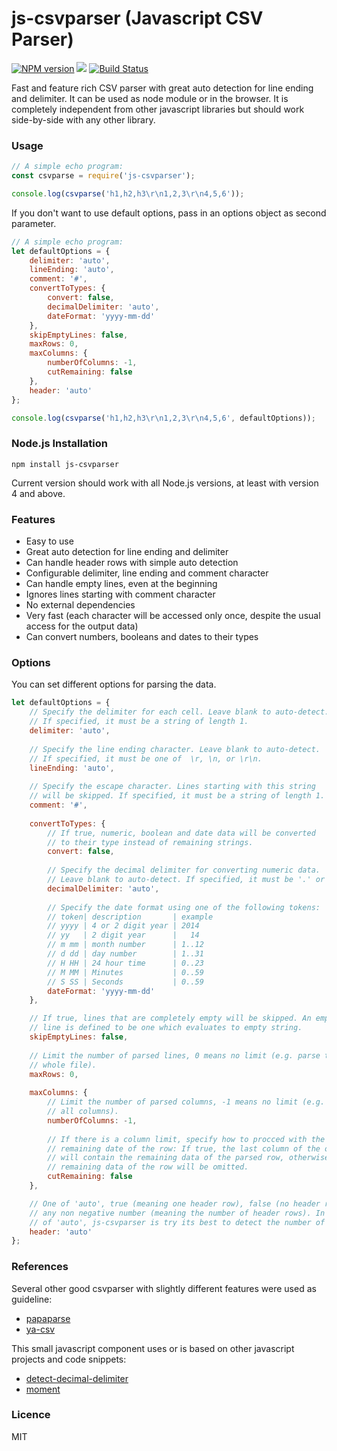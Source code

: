 js-csvparser (Javascript CSV Parser)
========================================

[![NPM version](http://img.shields.io/npm/v/js-csvparser.svg)](https://www.npmjs.org/package/js-csvparser)
![](https://img.shields.io/badge/dependencies-none-brightgreen.svg)
[![Build Status](https://travis-ci.org/irhc/js-csvparser.png?branch=master)](https://travis-ci.org/irhc/js-csvparser)

Fast and feature rich CSV parser with great auto detection for line ending and delimiter. It can be used as node module or in the browser. It is completely independent from other javascript libraries but should work side-by-side with any other library.

### Usage

```javascript
// A simple echo program:
const csvparse = require('js-csvparser');

console.log(csvparse('h1,h2,h3\r\n1,2,3\r\n4,5,6'));
```

If you don't want to use default options, pass in an options object as second parameter.
```javascript
// A simple echo program:
let defaultOptions = {
    delimiter: 'auto',
    lineEnding: 'auto',
    comment: '#',
    convertToTypes: {
        convert: false,
        decimalDelimiter: 'auto',
        dateFormat: 'yyyy-mm-dd'
    },
    skipEmptyLines: false,
    maxRows: 0,
    maxColumns: {
        numberOfColumns: -1,
        cutRemaining: false
    },
    header: 'auto'
};

console.log(csvparse('h1,h2,h3\r\n1,2,3\r\n4,5,6', defaultOptions));
```

### Node.js Installation

`npm install js-csvparser`

Current version should work with all Node.js versions, at least with version 4 and above.

### Features

- Easy to use
- Great auto detection for line ending and delimiter
- Can handle header rows with simple auto detection
- Configurable delimiter, line ending and comment character
- Can handle empty lines, even at the beginning
- Ignores lines starting with comment character
- No external dependencies
- Very fast (each character will be accessed only once, despite the usual access for the output data)
- Can convert numbers, booleans and dates to their types

### Options

You can set different options for parsing the data.
```javascript
let defaultOptions = {
    // Specify the delimiter for each cell. Leave blank to auto-detect.
    // If specified, it must be a string of length 1.
    delimiter: 'auto',
    
    // Specify the line ending character. Leave blank to auto-detect. 
    // If specified, it must be one of  \r, \n, or \r\n.
    lineEnding: 'auto',
    
    // Specify the escape character. Lines starting with this string 
    // will be skipped. If specified, it must be a string of length 1.
    comment: '#', 
    
    convertToTypes: {
        // If true, numeric, boolean and date data will be converted
        // to their type instead of remaining strings.
        convert: false,
        
        // Specify the decimal delimiter for converting numeric data.
        // Leave blank to auto-detect. If specified, it must be '.' or ','.
        decimalDelimiter: 'auto',
        
        // Specify the date format using one of the following tokens:
        // token| description       | example
        // yyyy | 4 or 2 digit year | 2014
        // yy 	| 2 digit year      |   14
        // m mm | month number      | 1..12
        // d dd	| day number        | 1..31
        // H HH | 24 hour time      | 0..23
        // M MM	| Minutes           | 0..59
        // S SS | Seconds           | 0..59
        dateFormat: 'yyyy-mm-dd'
    },

    // If true, lines that are completely empty will be skipped. An empty 
    // line is defined to be one which evaluates to empty string.
    skipEmptyLines: false,
    
    // Limit the number of parsed lines, 0 means no limit (e.g. parse the 
    // whole file).
    maxRows: 0,
     
    maxColumns: {
        // Limit the number of parsed columns, -1 means no limit (e.g. parse 
        // all columns).
        numberOfColumns: -1,
        
        // If there is a column limit, specify how to procced with the 
        // remaining date of the row: If true, the last column of the output 
        // will contain the remaining data of the parsed row, otherwise the 
        // remaining data of the row will be omitted.
        cutRemaining: false
    },

    // One of 'auto', true (meaning one header row), false (no header row) or
    // any non negative number (meaning the number of header rows). In the case 
    // of 'auto', js-csvparser is try its best to detect the number of header rows.
    header: 'auto'
};
 ```

### References

Several other good csvparser with slightly different features were used as guideline:

- [papaparse](https://github.com/mholt/PapaParse)
- [ya-csv](https://github.com/koles/ya-csv)

This small javascript component uses or is based on other javascript projects and code snippets:

- [detect-decimal-delimiter](https://github.com/irhc/detect-decimal-delimiter)
- [moment](https://github.com/moment/moment)

### Licence

MIT
